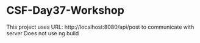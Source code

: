 # CSF-Day37-Workshop

This project uses URL: http://localhost:8080/api/post to communicate with server
Does not use ng build 
